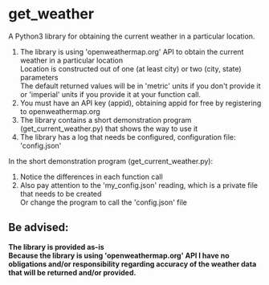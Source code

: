 # get_weather

A Python3 library for obtaining the current weather in a particular location.
1.  The library is using 'openweathermap.org' API to obtain the current weather in a particular location  
Location is constructed out of one (at least city) or two (city, state) parameters  
The default returned values will be in 'metric' units if you don't provide it  
or 'imperial' units if you provide it at your function call.  
2.  You must have an API key (appid), obtaining appid for free by registering to openweathermap.org  
3.  The library contains a short demonstration program (get_current_weather.py) that shows the way to use it  
4.  The library has a log that needs be configured, configuration file: 'config.json'  
  
In the short demonstration program (get_current_weather.py):  
1.  Notice the differences in each function call  
2.  Also pay attention to the 'my_config.json' reading, which is a private file that needs to be created  
Or change the program to call the 'config.json' file  

## Be advised:  
**The library is provided as-is**  
**Because the library is using 'openweathermap.org' API I have no obligations and/or responsibility regarding accuracy of the weather data that will be returned and/or provided.**  
